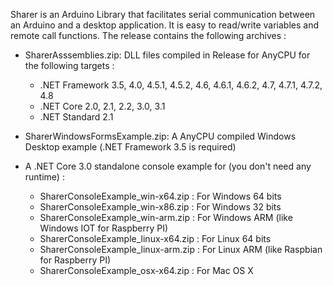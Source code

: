 Sharer is an Arduino Library that facilitates serial communication between an Arduino and a desktop application.
It is easy to read/write variables and remote call functions.
The release contains the following archives :
- SharerAsssemblies.zip: DLL files compiled in Release for AnyCPU for the following targets :
  - .NET Framework 3.5, 4.0, 4.5.1, 4.5.2, 4.6, 4.6.1, 4.6.2, 4.7, 4.7.1, 4.7.2, 4.8
  - .NET Core 2.0, 2.1, 2.2, 3.0, 3.1
  - .NET Standard 2.1
  
- SharerWindowsFormsExample.zip: A AnyCPU compiled Windows Desktop example (.NET Framework 3.5 is required)

- A .NET Core 3.0 standalone console example for (you don't need any runtime) :
  - SharerConsoleExample_win-x64.zip : For Windows 64 bits
  - SharerConsoleExample_win-x86.zip : For Windows 32 bits
  - SharerConsoleExample_win-arm.zip : For Windows ARM (like Windows IOT for Raspberry PI)
  - SharerConsoleExample_linux-x64.zip : For Linux 64 bits
  - SharerConsoleExample_linux-arm.zip : For Linux ARM (like Raspbian for Raspberry PI)
  - SharerConsoleExample_osx-x64.zip : For Mac OS X

